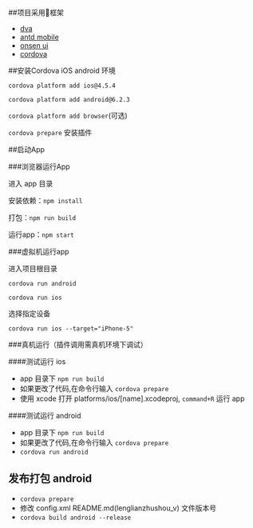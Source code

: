 
##项目采用框架

- [dva](https://github.com/dvajs/dva)
- [antd mobile](https://mobile.ant.design/index-cn)
- [onsen ui](https://onsen.io/)
- [cordova](http://cordova.axuer.com/)

##安装Cordova iOS android 环境

`cordova platform add ios@4.5.4`

`cordova platform add android@6.2.3`

`cordova platform add browser`(可选)

`cordova prepare` 安装插件

##启动App

###浏览器运行App

进入 app 目录

安装依赖：`npm install`

打包：`npm run build`

运行app：`npm start`

###虚拟机运行app

进入项目根目录

`cordova run android` 

`cordova run ios`

选择指定设备

`cordova run ios --target="iPhone-5"`

###真机运行（插件调用需真机环境下调试）

####测试运行 ios
- app 目录下 `npm run build`
- 如果更改了代码,在命令行输入 `cordova prepare`
- 使用 xcode 打开 platforms/ios/[name].xcodeproj, `command+R` 运行 app

####测试运行 android
- app 目录下 `npm run build`
- 如果更改了代码,在命令行输入 `cordova prepare`
- `cordova run android`

## 发布打包 android
- `cordova prepare`
- 修改 config.xml README.md(lenglianzhushou_v) 文件版本号
- `cordova build android --release`
